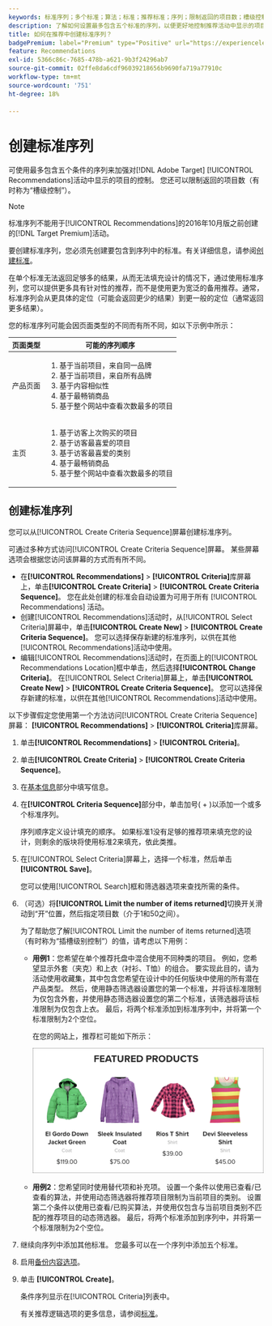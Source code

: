 ```yaml
---
keywords: 标准序列；多个标准；算法；标准；推荐标准；序列；限制返回的项目数；槽级控制；槽
description: 了解如何设置最多包含五个标准的序列，以便更好地控制推荐活动中显示的项目。
title: 如何在推荐中创建标准序列？
badgePremium: label="Premium" type="Positive" url="https://experienceleague.adobe.com/docs/target/using/introduction/intro.html?lang=en#premium newtab=true" tooltip="查看Target Premium中包含的内容。"
feature: Recommendations
exl-id: 5366c86c-7685-478b-a621-9b3f24296ab7
source-git-commit: 02ffe8da6cdf96039218656b9690fa719a77910c
workflow-type: tm+mt
source-wordcount: '751'
ht-degree: 18%

---
```


# 创建标准序列

可使用最多包含五个条件的序列来加强对[!DNL Adobe Target] [!UICONTROL Recommendations]活动中显示的项目的控制。 您还可以限制返回的项目数（有时称为“槽级控制”）。

>[!NOTE]
>
>标准序列不能用于[!UICONTROL Recommendations]的2016年10月版之前创建的[!DNL Target Premium]活动。

要创建标准序列，您必须先创建要包含到序列中的标准。有关详细信息，请参阅[创建标准](/help/main/c-recommendations/c-algorithms/create-new-algorithm.md)。

在单个标准无法返回足够多的结果，从而无法填充设计的情况下，通过使用标准序列，您可以提供更多具有针对性的推荐，而不是使用更为宽泛的备用推荐。通常，标准序列会从更具体的定位（可能会返回更少的结果）到更一般的定位（通常返回更多结果）。

您的标准序列可能会因页面类型的不同而有所不同，如以下示例中所示：

| 页面类型 | 可能的序列顺序 |
| --- | --- |
| 产品页面 | <ol><li>基于当前项目，来自同一品牌</li><li>基于当前项目，来自所有品牌</li><li>基于内容相似性</li><li>基于最畅销商品</li><li>基于整个网站中查看次数最多的项目</li></ol> |
| 主页 | <ol><li>基于访客上次购买的项目 </li><li>基于访客最喜爱的项目</li><li>基于访客最喜爱的类别</li><li>基于最畅销商品</li><li>基于整个网站中查看次数最多的项目</li></ol> |

## 创建标准序列

您可以从[!UICONTROL Create Criteria Sequence]屏幕创建标准序列。

可通过多种方式访问[!UICONTROL Create Criteria Sequence]屏幕。 某些屏幕选项会根据您访问该屏幕的方式而有所不同。

* 在&#x200B;**[!UICONTROL Recommendations]** > **[!UICONTROL Criteria]**&#x200B;库屏幕上，单击&#x200B;**[!UICONTROL Create Criteria]** > **[!UICONTROL Create Criteria Sequence]**。 您在此处创建的标准会自动设置为可用于所有 [!UICONTROL Recommendations] 活动。
* 创建[!UICONTROL Recommendations]活动时，从[!UICONTROL Select Criteria]屏幕中，单击&#x200B;**[!UICONTROL Create New]** > **[!UICONTROL Create Criteria Sequence]**。 您可以选择保存新建的标准序列，以供在其他[!UICONTROL Recommendations]活动中使用。
* 编辑[!UICONTROL Recommendations]活动时，在页面上的[!UICONTROL Recommendations Location]框中单击，然后选择&#x200B;**[!UICONTROL Change Criteria]**。 在[!UICONTROL Select Criteria]屏幕上，单击&#x200B;**[!UICONTROL Create New]** > **[!UICONTROL Create Criteria Sequence]**。 您可以选择保存新建的标准，以供在其他[!UICONTROL Recommendations]活动中使用。

以下步骤假定您使用第一个方法访问[!UICONTROL Create Criteria Sequence]屏幕： **[!UICONTROL Recommendations]** > **[!UICONTROL Criteria]**&#x200B;库屏幕。

1. 单击&#x200B;**[!UICONTROL Recommendations]** > **[!UICONTROL Criteria]**。

1. 单击&#x200B;**[!UICONTROL Create Criteria]** > **[!UICONTROL Create Criteria Sequence]**。

1. 在[基本信息](/help/main/c-recommendations/c-algorithms/create-new-algorithm.md#info)部分中填写信息。

1. 在&#x200B;**[!UICONTROL Criteria Sequence]**&#x200B;部分中，单击加号( + )以添加一个或多个标准序列。

   序列顺序定义设计填充的顺序。 如果标准1没有足够的推荐项来填充您的设计，则剩余的版块将使用标准2来填充，依此类推。

1. 在[!UICONTROL Select Criteria]屏幕上，选择一个标准，然后单击&#x200B;**[!UICONTROL Save]**。

   您可以使用[!UICONTROL Search]框和筛选器选项来查找所需的条件。

1. （可选）将&#x200B;**[!UICONTROL Limit the number of items returned]**&#x200B;切换开关滑动到“开”位置，然后指定项目数（介于1和50之间）。

   为了帮助您了解[!UICONTROL Limit the number of items returned]选项（有时称为“插槽级别控制”）的值，请考虑以下用例：

   * **用例1**：您希望在单个推荐托盘中混合使用不同种类的项目。 例如，您希望显示外套（夹克）和上衣（衬衫、T恤）的组合。 要实现此目的，请为活动使用收藏集，其中包含您希望在设计中的任何版块中使用的所有潜在产品类型。 然后，使用静态筛选器设置您的第一个标准，并将该标准限制为仅包含外套，并使用静态筛选器设置您的第二个标准，该筛选器将该标准限制为仅包含上衣。 最后，将两个标准添加到标准序列中，并将第一个标准限制为2个空位。

     在您的网站上，推荐栏可能如下所示：

     ![特色产品推荐任务栏](/help/main/c-recommendations/c-algorithms/assets/featured-products.png)

   * **用例2**：您希望同时使用替代项和补充项。 设置一个条件以使用已查看/已查看的算法，并使用动态筛选器将推荐项目限制为当前项目的类别。 设置第二个条件以使用已查看/已购买算法，并使用仅包含与当前项目类别不匹配的推荐项目的动态筛选器。 最后，将两个标准添加到序列中，并将第一个标准限制为2个空位。

1. 继续向序列中添加其他标准。 您最多可以在一个序列中添加五个标准。

1. 启用[备份内容选项](/help/main/c-recommendations/c-algorithms/create-new-algorithm.md#content)。

1. 单击 **[!UICONTROL Create]**。

   条件序列显示在[!UICONTROL Criteria]列表中。

   有关推荐逻辑选项的更多信息，请参阅[标准](/help/main/c-recommendations/c-algorithms/algorithms.md)。
